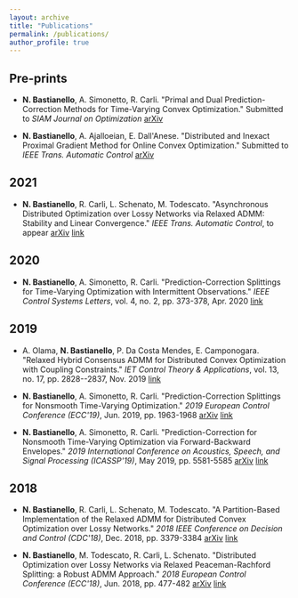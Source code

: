```yaml
---
layout: archive
title: "Publications"
permalink: /publications/
author_profile: true
---
```



## Pre-prints

- **N. Bastianello**, A. Simonetto, R. Carli. "Primal and Dual Prediction-Correction Methods for Time-Varying Convex Optimization." Submitted to *SIAM Journal on Optimization* [arXiv](https://arxiv.org/abs/2004.11709)

- **N. Bastianello**, A. Ajalloeian, E. Dall'Anese. "Distributed and Inexact Proximal Gradient Method for Online Convex Optimization." Submitted to *IEEE Trans. Automatic Control* [arXiv](https://arxiv.org/abs/2001.00870)



## 2021

- **N. Bastianello**, R. Carli, L. Schenato, M. Todescato. "Asynchronous Distributed Optimization over Lossy Networks via Relaxed ADMM: Stability and Linear Convergence." *IEEE Trans. Automatic Control*, to appear [arXiv](https://arxiv.org/abs/1901.09252) [link](https://ieeexplore.ieee.org/document/9146334)



## 2020

- **N. Bastianello**, A. Simonetto, R. Carli. "Prediction-Correction Splittings for Time-Varying Optimization with Intermittent Observations." *IEEE Control Systems Letters*, vol. 4, no. 2, pp. 373-378, Apr. 2020 [link](https://ieeexplore.ieee.org/document/8770071)



## 2019

- A. Olama, **N. Bastianello**, P. Da Costa Mendes, E. Camponogara. "Relaxed Hybrid Consensus ADMM for Distributed Convex Optimization with Coupling Constraints." *IET Control Theory & Applications*, vol. 13, no. 17, pp. 2828--2837, Nov. 2019 [link](https://digital-library.theiet.org/content/journals/10.1049/iet-cta.2018.6260)

- **N. Bastianello**, A. Simonetto, R. Carli. "Prediction-Correction Splittings for Nonsmooth Time-Varying Optimization." *2019 European Control Conference (ECC'19)*, Jun. 2019, pp. 1963-1968 [arXiv](https://arxiv.org/abs/1903.00298) [link](https://ieeexplore.ieee.org/document/8795757/)

- **N. Bastianello**, A. Simonetto, R. Carli. "Prediction-Correction for Nonsmooth Time-Varying Optimization via Forward-Backward Envelopes." *2019 International Conference on Acoustics, Speech, and Signal Processing (ICASSP'19)*, May 2019, pp. 5581-5585 [arXiv](https://arxiv.org/abs/1902.03073) [link](https://ieeexplore.ieee.org/document/8682267)



## 2018

- **N. Bastianello**, R. Carli, L. Schenato, M. Todescato. "A Partition-Based Implementation of the Relaxed ADMM for Distributed Convex Optimization over Lossy Networks." *2018 IEEE Conference on Decision and Control (CDC'18)*, Dec. 2018, pp. 3379-3384 [arXiv](https://arxiv.org/abs/1809.09891) [link](https://ieeexplore.ieee.org/document/8619729)

- **N. Bastianello**, M. Todescato, R. Carli, L. Schenato. "Distributed Optimization over Lossy Networks via Relaxed Peaceman-Rachford Splitting: a Robust ADMM Approach." *2018 European Control Conference (ECC'18)*, Jun. 2018, pp. 477-482 [arXiv](https://arxiv.org/abs/1809.09887) [link](https://ieeexplore.ieee.org/document/8550322)